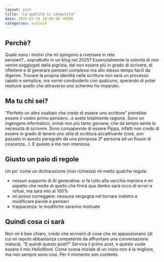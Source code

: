 ```yaml
---
layout: post
title: "La qualità si conquista"
date: 2025-07-14 18:00:00 +0200
categories: nuele14
---
```

## Perchè?


Quale sono i motivi che mi spingono a riversare in rete pensieri?...soprattutto in un blog nel 2025? Essenzialmente la volontà di non venire soggiogati dalla pigrizia, dal non essere più in grado di scrivere, di riflettere e di generare pensieri complessi ma allo stesso tempo facili da digerire.
Trovare la propria identità nella scrittura non sarà un processo rapido e semplice, ma vorrei condividerlo con qualcuno, sperando di poter resituire quello che attraverso uno schermo ho imparato.

## Ma tu chi sei?

"Perfetto un altro esaltato che crede di essere uno scrittore" potrebbe essere il vostro primo pensiero...e avete totalmente ragione. Sono un ingengere informatico, ormai non più tanto giovane, che da tempo sente la necessità di scrivere. Sono consapevole di essere Pippa, infatti non credo di essere in grado di tenere uno stile di scrittura accattivante (cioè, son passato in questo paragrafo da una pomposa 3° persona ad un flusso di coscenza...). E questo a me non interessa.

## Giusto un paio di regole

Un po' come un dichiarazione (non richiesta) mi metto qualche regola:
- nessun supporto di AI generativa: si fa tutto alla vecchia maniera e mi aspetto che molte di quello che finirà qua dentro sarà ricco di errori e refusi, ma sarà mio al 100%
- mi posso correggere: nessuna vergogna nel tornare indietro e modificare parole e pensieri
- trasparenza: le modifiche saranno motivate

## Quindi cosa ci sarà

Non mi è ben chiaro, credo che scriverò di cose che mi appassionano (di cui mi reputo abbastanza competente da affrontare una conversazione matura).
"E quindi questo post?" Serviva il primo post, e questo vuole essere il mio HelloWord. Come scena iniziale di un inizio non è la migliore, ma non sempre sono così. Per il momento son contento.